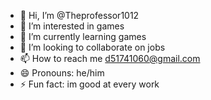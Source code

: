 - 👋 Hi, I’m @Theprofessor1012
- 👀 I’m interested in games
- 🌱 I’m currently learning games
- 💞️ I’m looking to collaborate on jobs
- 📫 How to reach me d51741060@gmail.com
- 😄 Pronouns: he/him
- ⚡ Fun fact: im good at every work

<!---
Theprofessor1012/Theprofessor1012 is a ✨ special ✨ repository because its `README.md` (this file) appears on your GitHub profile.
You can click the Preview link to take a look at your changes.
--->

